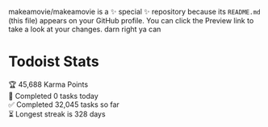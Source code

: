 makeamovie/makeamovie is a ✨ special ✨ repository because its `README.md` (this file) appears on your GitHub profile.
You can click the Preview link to take a look at your changes. darn right ya can

# Todoist Stats

<!-- TODO-IST:START -->
🏆  45,688 Karma Points           
🌸  Completed 0 tasks today           
✅  Completed 32,045 tasks so far           
⏳  Longest streak is 328 days
<!-- TODO-IST:END -->